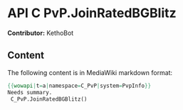 # API C PvP.JoinRatedBGBlitz

**Contributor:** KethoBot

## Content

The following content is in MediaWiki markdown format:

```mediawiki
{{wowapi|t=a|namespace=C_PvP|system=PvpInfo}}
Needs summary.
 C_PvP.JoinRatedBGBlitz()
```